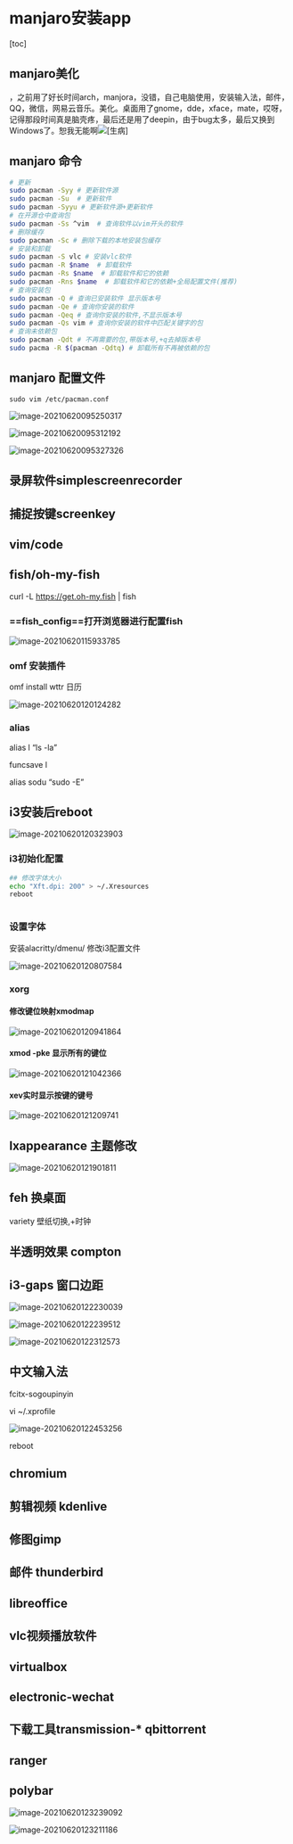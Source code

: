 # manjaro安装app

[toc]

## manjaro美化



，之前用了好长时间arch，manjora，没错，自己电脑使用，安装输入法，邮件，QQ，微信，网易云音乐。美化。桌面用了gnome，dde，xface，mate，哎呀，记得那段时间真是脑壳疼，最后还是用了deepin，由于bug太多，最后又换到Windows了。恕我无能啊![[生病]](https://i0.hdslb.com/bfs/emote/0f25ce04ae1d7baf98650986454c634f6612cb76.png@100w_100h.webp)



## manjaro 命令

```bash
# 更新
sudo pacman -Syy # 更新软件源
sudo pacman -Su  # 更新软件
sudo pacman -Syyu # 更新软件源+更新软件
# 在开源仓中查询包
sudo pacman -Ss ^vim  # 查询软件以vim开头的软件	
# 删除缓存
sudo pacman -Sc # 删除下载的本地安装包缓存
# 安装和卸载
sudo pacman -S vlc # 安装vlc软件
sudo pacman -R $name  # 卸载软件
sudo pacman -Rs $name  # 卸载软件和它的依赖
sudo pacman -Rns $name  # 卸载软件和它的依赖+全局配置文件(推荐)
# 查询安装包
sudo pacman -Q # 查询已安装软件 显示版本号
sudo pacman -Qe # 查询你安装的软件
sudo pacman -Qeq # 查询你安装的软件,不显示版本号
sudo pacman -Qs vim # 查询你安装的软件中匹配关键字的包
# 查询未依赖包
sudo pacman -Qdt # 不再需要的包,带版本号,+q去掉版本号
sudo pacma -R $(pacman -Qdtq) # 卸载所有不再被依赖的包
```

## manjaro 配置文件

`sudo vim /etc/pacman.conf`

![image-20210620095250317](imgs/image-20210620095250317.png)

![image-20210620095312192](imgs/image-20210620095312192.png)

![image-20210620095327326](imgs/image-20210620095327326.png)

## 录屏软件simplescreenrecorder

## 捕捉按键screenkey

## vim/code

## fish/oh-my-fish

curl -L https://get.oh-my.fish | fish

### ==fish_config==打开浏览器进行配置fish

![image-20210620115933785](imgs/image-20210620115933785.png)

### omf 安装插件

omf install wttr 日历

![image-20210620120124282](imgs/image-20210620120124282.png)

### alias

alias l “ls -la”

funcsave l

alias sodu “sudo -E”

## i3安装后reboot

![image-20210620120323903](imgs/image-20210620120323903.png)

### i3初始化配置

```bash
## 修改字体大小
echo "Xft.dpi: 200" > ~/.Xresources
reboot



```

### 设置字体

安装alacritty/dmenu/
修改i3配置文件

![image-20210620120807584](imgs/image-20210620120807584.png)

### xorg

#### 修改键位映射xmodmap

![image-20210620120941864](imgs/image-20210620120941864.png)

#### xmod -pke 显示所有的键位

![image-20210620121042366](imgs/image-20210620121042366.png)

#### xev实时显示按键的键号

![image-20210620121209741](imgs/image-20210620121209741.png)

## lxappearance 主题修改

![image-20210620121901811](imgs/image-20210620121901811.png)

## feh 换桌面

variety 壁纸切换,+时钟

## 半透明效果 compton

## i3-gaps 窗口边距

![image-20210620122230039](imgs/image-20210620122230039.png)

![image-20210620122239512](imgs/image-20210620122239512.png)

![image-20210620122312573](imgs/image-20210620122312573.png)

## 中文输入法

fcitx-sogoupinyin

vi ~/.xprofile

![image-20210620122453256](imgs/image-20210620122453256.png)

reboot

## chromium

## 剪辑视频 kdenlive

## 修图gimp

## 邮件 thunderbird

## libreoffice

## vlc视频播放软件

## virtualbox



## electronic-wechat

## 下载工具transmission-* qbittorrent

## ranger

## polybar

![image-20210620123239092](imgs/image-20210620123239092.png)

![image-20210620123211186](imgs/image-20210620123211186.png)

